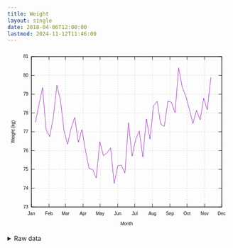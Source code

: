 ```yaml
---
title: Weight
layout: single
date: 2018-04-06T12:00:00
lastmod: 2024-11-12T11:46:00
---
```


<svg width="600" height="480" viewBox="0 0 600 480" xmlns="http://www.w3.org/2000/svg" xmlns:xlink="http://www.w3.org/1999/xlink"><g fill="none"><rect width="600" height="480"/><g stroke="currentColor"><g color="gray" stroke-width=".5"><path class="gridline" d="m64.14 422.4h510.68" stroke="gray" stroke-dasharray="2,4"/></g><g color="black"><path d="m64.14 422.4h9m501.68 0h-9" stroke="#000"/><g transform="translate(55.75 426.3)" fill="#000" font-family="sans-serif" font-size="12" stroke="none" text-anchor="end"><text><tspan font-family="sans-serif">73</tspan></text></g></g><g color="gray" stroke-width=".5"><path class="gridline" d="m64.14 371.85h510.68" stroke="gray" stroke-dasharray="2,4"/></g><g color="black"><path d="m64.14 371.85h9m501.68 0h-9" stroke="#000"/><g transform="translate(55.75,375.75)" fill="#000" font-family="sans-serif" font-size="12" stroke="none" text-anchor="end"><text><tspan font-family="sans-serif">74</tspan></text></g></g><g color="gray" stroke-width=".5"><path class="gridline" d="m64.14 321.3h510.68" stroke="gray" stroke-dasharray="2,4"/></g><g color="black"><path d="m64.14 321.3h9m501.68 0h-9" stroke="#000"/><g transform="translate(55.75 325.2)" fill="#000" font-family="sans-serif" font-size="12" stroke="none" text-anchor="end"><text><tspan font-family="sans-serif">75</tspan></text></g></g><g color="gray" stroke-width=".5"><path class="gridline" d="m64.14 270.75h510.68" stroke="gray" stroke-dasharray="2,4"/></g><g color="black"><path d="m64.14 270.75h9m501.68 0h-9" stroke="#000"/><g transform="translate(55.75,274.65)" fill="#000" font-family="sans-serif" font-size="12" stroke="none" text-anchor="end"><text><tspan font-family="sans-serif">76</tspan></text></g></g><g color="gray" stroke-width=".5"><path class="gridline" d="m64.14 220.2h510.68" stroke="gray" stroke-dasharray="2,4"/></g><g color="black"><path d="m64.14 220.2h9m501.68 0h-9" stroke="#000"/><g transform="translate(55.75 224.1)" fill="#000" font-family="sans-serif" font-size="12" stroke="none" text-anchor="end"><text><tspan font-family="sans-serif">77</tspan></text></g></g><g color="gray" stroke-width=".5"><path class="gridline" d="m64.14 169.66h510.68" stroke="gray" stroke-dasharray="2,4"/></g><g color="black"><path d="m64.14 169.66h9m501.68 0h-9" stroke="#000"/><g transform="translate(55.75,173.56)" fill="#000" font-family="sans-serif" font-size="12" stroke="none" text-anchor="end"><text><tspan font-family="sans-serif">78</tspan></text></g></g><g color="gray" stroke-width=".5"><path class="gridline" d="m64.14 119.11h510.68" stroke="gray" stroke-dasharray="2,4"/></g><g color="black"><path d="m64.14 119.11h9m501.68 0h-9" stroke="#000"/><g transform="translate(55.75,123.01)" fill="#000" font-family="sans-serif" font-size="12" stroke="none" text-anchor="end"><text><tspan font-family="sans-serif">79</tspan></text></g></g><g color="gray" stroke-width=".5"><path class="gridline" d="m64.14 68.56h510.68" stroke="gray" stroke-dasharray="2,4"/></g><g color="black"><path d="m64.14 68.56h9m501.68 0h-9" stroke="#000"/><g transform="translate(55.75,72.46)" fill="#000" font-family="sans-serif" font-size="12" stroke="none" text-anchor="end"><text><tspan font-family="sans-serif">80</tspan></text></g></g><g color="gray" stroke-width=".5"><path class="gridline" d="m64.14 18.01h510.68" stroke="gray" stroke-dasharray="2,4"/></g><g color="black"><path d="m64.14 18.01h9m501.68 0h-9" stroke="#000"/><g transform="translate(55.75,21.91)" fill="#000" font-family="sans-serif" font-size="12" stroke="none" text-anchor="end"><text><tspan font-family="sans-serif">81</tspan></text></g></g><g color="gray" stroke-width=".5"><path class="gridline" d="m64.14 422.4v-404.39" stroke="gray" stroke-dasharray="2,4"/></g><g color="black"><path d="m64.14 422.4v-9m0-395.39v9" stroke="#000"/><g transform="translate(64.14 444.3)" fill="#000" font-family="sans-serif" font-size="12" stroke="none" text-anchor="middle"><text><tspan font-family="sans-serif">Jan</tspan></text></g></g><g color="gray" stroke-width=".5"><path class="gridline" d="m111.35 422.4v-404.39" stroke="gray" stroke-dasharray="2,4"/></g><g color="black"><path d="m111.35 422.4v-9m0-395.39v9" stroke="#000"/><g transform="translate(111.35 444.3)" fill="#000" font-family="sans-serif" font-size="12" stroke="none" text-anchor="middle"><text><tspan font-family="sans-serif">Feb</tspan></text></g></g><g color="gray" stroke-width=".5"><path class="gridline" d="m155.52 422.4v-404.39" stroke="gray" stroke-dasharray="2,4"/></g><g color="black"><path d="m155.52 422.4v-9m0-395.39v9" stroke="#000"/><g transform="translate(155.52 444.3)" fill="#000" font-family="sans-serif" font-size="12" stroke="none" text-anchor="middle"><text><tspan font-family="sans-serif">Mar</tspan></text></g></g><g color="gray" stroke-width=".5"><path class="gridline" d="m202.73 422.4v-404.39" stroke="gray" stroke-dasharray="2,4"/></g><g color="black"><path d="m202.73 422.4v-9m0-395.39v9" stroke="#000"/><g transform="translate(202.73 444.3)" fill="#000" font-family="sans-serif" font-size="12" stroke="none" text-anchor="middle"><text><tspan font-family="sans-serif">Apr</tspan></text></g></g><g color="gray" stroke-width=".5"><path class="gridline" d="m248.42 422.4v-404.39" stroke="gray" stroke-dasharray="2,4"/></g><g color="black"><path d="m248.42 422.4v-9m0-395.39v9" stroke="#000"/><g transform="translate(248.42 444.3)" fill="#000" font-family="sans-serif" font-size="12" stroke="none" text-anchor="middle"><text><tspan font-family="sans-serif">May</tspan></text></g></g><g color="gray" stroke-width=".5"><path class="gridline" d="m295.64 422.4v-404.39" stroke="gray" stroke-dasharray="2,4"/></g><g color="black"><path d="m295.64 422.4v-9m0-395.39v9" stroke="#000"/><g transform="translate(295.64 444.3)" fill="#000" font-family="sans-serif" font-size="12" stroke="none" text-anchor="middle"><text><tspan font-family="sans-serif">Jun</tspan></text></g></g><g color="gray" stroke-width=".5"><path class="gridline" d="m341.33 422.4v-404.39" stroke="gray" stroke-dasharray="2,4"/></g><g color="black"><path d="m341.33 422.4v-9m0-395.39v9" stroke="#000"/><g transform="translate(341.33 444.3)" fill="#000" font-family="sans-serif" font-size="12" stroke="none" text-anchor="middle"><text><tspan font-family="sans-serif">Jul</tspan></text></g></g><g color="gray" stroke-width=".5"><path class="gridline" d="m388.54 422.4v-404.39" stroke="gray" stroke-dasharray="2,4"/></g><g color="black"><path d="m388.54 422.4v-9m0-395.39v9" stroke="#000"/><g transform="translate(388.54 444.3)" fill="#000" font-family="sans-serif" font-size="12" stroke="none" text-anchor="middle"><text><tspan font-family="sans-serif">Aug</tspan></text></g></g><g color="gray" stroke-width=".5"><path class="gridline" d="m435.75 422.4v-404.39" stroke="gray" stroke-dasharray="2,4"/></g><g color="black"><path d="m435.75 422.4v-9m0-395.39v9" stroke="#000"/><g transform="translate(435.75 444.3)" fill="#000" font-family="sans-serif" font-size="12" stroke="none" text-anchor="middle"><text><tspan font-family="sans-serif">Sep</tspan></text></g></g><g color="gray" stroke-width=".5"><path class="gridline" d="m481.44 422.4v-404.39" stroke="gray" stroke-dasharray="2,4"/></g><g color="black"><path d="m481.44 422.4v-9m0-395.39v9" stroke="#000"/><g transform="translate(481.44 444.3)" fill="#000" font-family="sans-serif" font-size="12" stroke="none" text-anchor="middle"><text><tspan font-family="sans-serif">Oct</tspan></text></g></g><g color="gray" stroke-width=".5"><path class="gridline" d="m528.65 422.4v-404.39" stroke="gray" stroke-dasharray="2,4"/></g><g color="black"><path d="m528.65 422.4v-9m0-395.39v9" stroke="#000"/><g transform="translate(528.65 444.3)" fill="#000" font-family="sans-serif" font-size="12" stroke="none" text-anchor="middle"><text><tspan font-family="sans-serif">Nov</tspan></text></g></g><g color="gray" stroke-width=".5"><path class="gridline" d="m574.34 422.4v-404.39" stroke="gray" stroke-dasharray="2,4"/></g><g color="black"><path d="m574.34 422.4v-9m0-395.39v9" stroke="#000"/><g transform="translate(574.34 444.3)" fill="#000" font-family="sans-serif" font-size="12" stroke="none" text-anchor="middle"><text><tspan font-family="sans-serif">Dec</tspan></text></g><path d="m64.14 18.01v404.39h510.68v-404.39h-510.68z" stroke="#000"/></g></g></g><g color="black" fill="none" stroke="currentColor"><path d="m74.8 194.93 9.61-47.01 9.6-46.34 9.6 113.04 9.61 18.62 9.6-51.3 9.61-86.85 9.6 39.37 9.6 83.1 9.61 36.36 9.6-44.63 9.61-27.83 9.6 67.04 9.61-34.15 9.6 56.33 9.6 48.27 9.61 2.89 9.6 22.44 9.61-97.79 9.6 38.1 9.61-7.61 9.6-13.68 9.6 96 9.61-47.65 9.6-1.83 9.61 21.21 9.6-135.25 9.6 90.23 9.61-45.65 9.6-22.42 9.61 69.82 9.6-102.12 9.61 54.27 9.6-89.4 9.6-12.41 9.61 61.78 9.6 5.57 9.61-67.66 9.6 3.24 9.61 27.8 9.6-121.07 9.6 52.75 9.61 23.74 9.6 35.79 9.61 38.28 9.6-35.89 9.6 25.63 9.61-58.37 9.6 31.5 9.61-87.58" stroke="#9400d3"/></g><g color="black" fill="none"><path d="m64.14 18.01v404.39h510.68v-404.39h-510.68z" stroke="#000"/><g transform="translate(19.18 220.21) rotate(-90)" fill="#000" font-family="sans-serif" font-size="12" text-anchor="middle"><text><tspan font-family="sans-serif">Weight (kg)</tspan></text></g><g transform="translate(319.48 471.3)" fill="#000" font-family="sans-serif" font-size="12" text-anchor="middle"><text><tspan font-family="sans-serif">Month</tspan></text></g></g></svg>

<details><summary>Raw data</summary>
<pre>
2024-01-07.79.2
2024-01-08,77.5
2024-01-09,78.0
2024-01-10,78.4
2024-01-11,78.1
2024-01-12,78.1
2024-01-13,78.4
2024-01-14,78.4
2024-01-15,78.3
2024-01-16,77.4
2024-01-17,77.9
2024-01-18,78.6
2024-01-19,78.9
2024-01-20,79.8
2024-01-21,79.0
2024-01-22,78.6
2024-01-23,76.4
2024-01-24,76.2
2024-01-25,76.7
2024-01-26,78.4
2024-01-27,77.0
2024-01-28,77.0
2024-01-29,76.9
2024-01-30,75.9
2024-01-31,77.5
2024-02-01,77.1
2024-02-02,76.8
2024-02-03,76.8
2024-02-04,77.8
2024-02-05,77.5
2024-02-06,77.9
2024-02-07,78.3
2024-02-08,77.8
2024-02-10,77.5
2024-02-11,76.9
2024-02-12,79.2
2024-02-13,78.1
2024-02-14,77.9
2024-02-15,79.6
2024-02-16,78.2
2024-02-17,77.3
2024-02-18,77.7
2024-02-19,77.9
2024-02-20,78.2
2024-02-21,78.7
2024-02-22,78.2
2024-02-23,77.1
2024-02-24,76.4
2024-02-25,78.0
2024-02-26,76.7
2024-02-27,76.9
2024-02-28,77.4
2024-02-29,78.7
2024-03-01,77.6
2024-03-02,76.2
2024-03-03,77.1
2024-03-04,77.0
2024-03-05,76.0
2024-03-06,74.9
2024-03-07,76.6
2024-03-08,77.2
2024-03-09,76.7
2024-03-10,77.0
2024-03-11,77.2
2024-03-12,77.3
2024-03-13,76.9
2024-03-14,77.9
2024-03-15,76.7
2024-03-16,77.5
2024-03-17,77.9
2024-03-18,77.4
2024-03-19,76.9
2024-03-20,76.7
2024-03-21,77.4
2024-03-22,76.6
2024-03-23,75.9
2024-03-24,76.8
2024-03-25,77.1
2024-03-26,76.2
2024-03-27,76.6
2024-03-28,77.0
2024-03-29,78.0
2024-03-30,77.1
2024-03-31,76.9
2024-04-01,76.5
2024-04-02,77.1
2024-04-03,76.1
2024-04-04,76.7
2024-04-05,76.3
2024-04-06,75.3
2024-04-07,75.2
2024-04-08,76.3
2024-04-09,76.5
2024-04-10,74.8
2024-04-11,75.4
2024-04-12,74.7
2024-04-13,75.2
2024-04-14,75.8
2024-04-15,73.9
2024-04-16,75.3
2024-04-17,75.1
2024-04-18,75.0
2024-04-19,75.0
2024-04-20,74.8
2024-04-21,75.0
2024-04-22,75.1
2024-04-23,75.7
2024-04-24,74.6
2024-04-25,75.3
2024-04-26,76.3
2024-04-27,75.0
2024-04-28,76.5
2024-04-29,76.5
2024-04-30,76.4
2024-05-01,76.4
2024-05-02,75.9
2024-05-03,76.4
2024-05-04,75.2
2024-05-05,76.8
2024-05-06,76.4
2024-05-07,75.7
2024-05-08,76.2
2024-05-09,76.2
2024-05-10,76.4
2024-05-11,76.3
2024-05-12,76.3
2024-05-13,75.8
2024-05-14,76.9
2024-05-15,76.4
2024-05-16,75.6
2024-05-17,75.6
2024-05-18,75.1
2024-05-19,76.7
2024-05-20,75.1
2024-05-21,75.4
2024-05-22,74.1
2024-05-23,76.2
2024-05-24,75.6
2024-05-25,75.4
2024-05-26,74.0
2024-05-27,75.1
2024-05-28,76.0
2024-05-29,75.7
2024-05-30,75.4
2024-05-31,75.8
2024-06-01,75.2
2024-06-02,75.6
2024-06-03,75.9
2024-06-04,75.7
2024-06-05,76.1
2024-06-06,76.3
2024-06-07,75.7
2024-06-08,74.6
2024-06-09,75.5
2024-06-10,76.1
2024-06-11,75.6
2024-06-12,76.0
2024-06-13,76.5
2024-06-14,74.1
2024-06-15,75.0
2024-06-16,75.4
2024-06-17,76.3
2024-06-22,76.6
2024-06-23,76.2
2024-06-24,76.7
2024-06-25,75.8
2024-06-26,75.6
2024-06-27,75.8
2024-06-28,75.3
2024-06-29,76.3
2024-06-30,76.3
2024-07-01,76.3
2024-07-02,76.9
2024-07-03,76.3
2024-07-04,76.4
2024-07-05,76.7
2024-07-07,76.0
2024-07-08,76.4
2024-07-09,77.0
2024-07-10,75.7
2024-07-11,76.3
2024-07-12,76.5
2024-07-13,76.2
2024-07-14,76.9
2024-07-15,75.5
2024-07-16,77.3
2024-07-17,76.5
2024-07-18,76.3
2024-07-19,76.4
2024-07-20,76.0
2024-07-21,77.6
2024-07-22,77.2
2024-07-23,76.1
2024-07-24,76.1
2024-07-25,76.8
2024-07-26,77.4
2024-07-27,77.5
2024-07-28,76.7
2024-07-29,78.9
2024-07-30,77.7
2024-07-31,78.0
2024-08-01,77.2
2024-08-02,77.6
2024-08-03,78.3
2024-08-04,78.8
2024-08-05,77.7
2024-08-06,76.4
2024-08-07,77.5
2024-08-08,77.2
2024-08-09,78.5
2024-08-10,78.3
2024-08-11,78.2
2024-08-12,79.3
2024-08-13,77.7
2024-08-14,77.6
2024-08-15,77.7
2024-08-16,77.4
2024-08-17,78.1
2024-08-18,78.3
2024-08-19,79.0
2024-08-20,78.0
2024-08-21,78.1
2024-08-22,77.3
2024-08-23,77.9
2024-08-24,78.7
2024-08-25,77.2
2024-08-26,78.3
2024-08-27,77.6
2024-08-28,78.7
2024-08-29,78.0
2024-08-30,78.1
2024-08-31,78.1
2024-09-01,78.6
2024-09-02,78.9
2024-09-03,78.2
2024-09-04,78.7
2024-09-05,77.9
2024-09-06,78.1
2024-09-07,78.0
2024-09-08,80.1
2024-09-09,79.2
2024-09-14,77.7
2024-09-15,78.3
2024-09-16,80.1
2024-09-21,77.8
2024-09-22,78.9
2024-09-23,79.4
2024-09-24,78.4
2024-09-25,77.8
2024-09-26,77.9
2024-09-27,78.2
2024-09-28,78.3
2024-09-30,79.5
2024-10-01,79.0
2024-10-02,78.6
2024-10-03,78.0
2024-10-04,78.6
2024-10-05,78.2
2024-10-06,78.4
2024-10-07,78.1
2024-10-08,78.0
2024-10-09,77.5
2024-10-10,77.2
2024-10-11,77.8
2024-10-12,77.1
2024-10-13,78.5
2024-10-14,79.3
2024-10-15,78.5
2024-10-16,78.1
2024-10-17,77.5
2024-10-18,78.2
2024-10-19,77.2
2024-10-20,77.7
2024-10-21,78.0
2024-10-22,77.7
2024-10-23,77.5
2024-10-24,77.6
2024-10-25,78.3
2024-10-26,78.5
2024-10-27,77.2
2024-10-28,79.1
2024-10-29,78.0
2024-10-30,78.5
2024-10-31,79.0
2024-11-01,78.8
2024-11-02,78.1
2024-11-10,80.7
2024-11-11,80.8
2024-11-12,79.9
</pre></details>